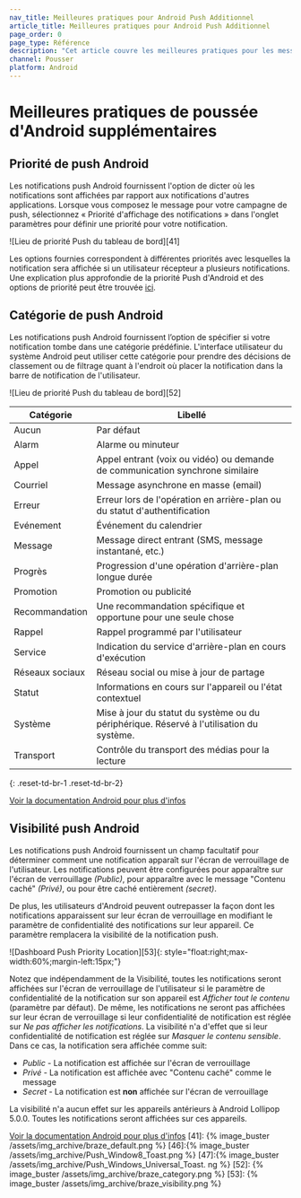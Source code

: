 ```yaml
---
nav_title: Meilleures pratiques pour Android Push Additionnel
article_title: Meilleures pratiques pour Android Push Additionnel
page_order: 0
page_type: Référence
description: "Cet article couvre les meilleures pratiques pour les messages push Android, y compris la priorité, la catégorie et la visibilité."
channel: Pousser
platform: Android
---
```


# Meilleures pratiques de poussée d'Android supplémentaires

## Priorité de push Android

Les notifications push Android fournissent l'option de dicter où les notifications sont affichées par rapport aux notifications d'autres applications.  Lorsque vous composez le message pour votre campagne de push, sélectionnez « Priorité d'affichage des notifications » dans l'onglet paramètres pour définir une priorité pour votre notification.

!\[Lieu de priorité Push du tableau de bord\]\[41\]

Les options fournies correspondent à différentes priorités avec lesquelles la notification sera affichée si un utilisateur récepteur a plusieurs notifications. Une explication plus approfondie de la priorité Push d'Android et des options de priorité peut être trouvée [ici][40].

## Catégorie de push Android

Les notifications push Android fournissent l’option de spécifier si votre notification tombe dans une catégorie prédéfinie. L'interface utilisateur du système Android peut utiliser cette catégorie pour prendre des décisions de classement ou de filtrage quant à l'endroit où placer la notification dans la barre de notification de l'utilisateur.

!\[Lieu de priorité Push du tableau de bord\]\[52\]

| Catégorie       | Libellé                                                                                  |
| --------------- | ---------------------------------------------------------------------------------------- |
| Aucun           | Par défaut                                                                               |
| Alarm           | Alarme ou minuteur                                                                       |
| Appel           | Appel entrant (voix ou vidéo) ou demande de communication synchrone similaire            |
| Courriel        | Message asynchrone en masse (email)                                                      |
| Erreur          | Erreur lors de l'opération en arrière-plan ou du statut d'authentification               |
| Evénement       | Événement du calendrier                                                                  |
| Message         | Message direct entrant (SMS, message instantané, etc.)                                   |
| Progrès         | Progression d'une opération d'arrière-plan longue durée                                  |
| Promotion       | Promotion ou publicité                                                                   |
| Recommandation  | Une recommandation spécifique et opportune pour une seule chose                          |
| Rappel          | Rappel programmé par l'utilisateur                                                       |
| Service         | Indication du service d'arrière-plan en cours d'exécution                                |
| Réseaux sociaux | Réseau social ou mise à jour de partage                                                  |
| Statut          | Informations en cours sur l'appareil ou l'état contextuel                                |
| Système         | Mise à jour du statut du système ou du périphérique. Réservé à l'utilisation du système. |
| Transport       | Contrôle du transport des médias pour la lecture                                         |
{: .reset-td-br-1 .reset-td-br-2}


[Voir la documentation Android pour plus d'infos][51]

## Visibilité push Android

Les notifications push Android fournissent un champ facultatif pour déterminer comment une notification apparaît sur l'écran de verrouillage de l'utilisateur. Les notifications peuvent être configurées pour apparaître sur l'écran de verrouillage *(Public)*, pour apparaître avec le message "Contenu caché" *(Privé)*, ou pour être caché entièrement *(secret)*.

De plus, les utilisateurs d'Android peuvent outrepasser la façon dont les notifications apparaissent sur leur écran de verrouillage en modifiant le paramètre de confidentialité des notifications sur leur appareil. Ce paramètre remplacera la visibilité de la notification push.

!\[Dashboard Push Priority Location\]\[53\]{: style="float:right;max-width:60%;margin-left:15px;"}

Notez que indépendamment de la Visibilité, toutes les notifications seront affichées sur l'écran de verrouillage de l'utilisateur si le paramètre de confidentialité de la notification sur son appareil est *Afficher tout le contenu* (paramètre par défaut). De même, les notifications ne seront pas affichées sur leur écran de verrouillage si leur confidentialité de notification est réglée sur *Ne pas afficher les notifications*. La visibilité n'a d'effet que si leur confidentialité de notification est réglée sur *Masquer le contenu sensible*. Dans ce cas, la notification sera affichée comme suit:

* *Public* - La notification est affichée sur l'écran de verrouillage
* *Privé* - La notification est affichée avec "Contenu caché" comme le message
* *Secret* - La notification est **non** affichée sur l'écran de verrouillage

La visibilité n'a aucun effet sur les appareils antérieurs à Android Lollipop 5.0.0. Toutes les notifications seront affichées sur ces appareils.

[Voir la documentation Android pour plus d'infos][51]
[41]: {% image_buster /assets/img_archive/braze_default.png %} [46]:{% image_buster /assets/img_archive/Push_Window8_Toast.png %} [47]:{% image_buster /assets/img_archive/Push_Windows_Universal_Toast. ng %} [52]: {% image_buster /assets/img_archive/braze_category.png %} [53]: {% image_buster /assets/img_archive/braze_visibility.png %}

[40]: https://www.braze.com/blog/breakdown-android-lollipops-new-notification-priorities-push-flexibility/
[51]: https://developer.android.com/guide/topics/ui/notifiers/notifications
